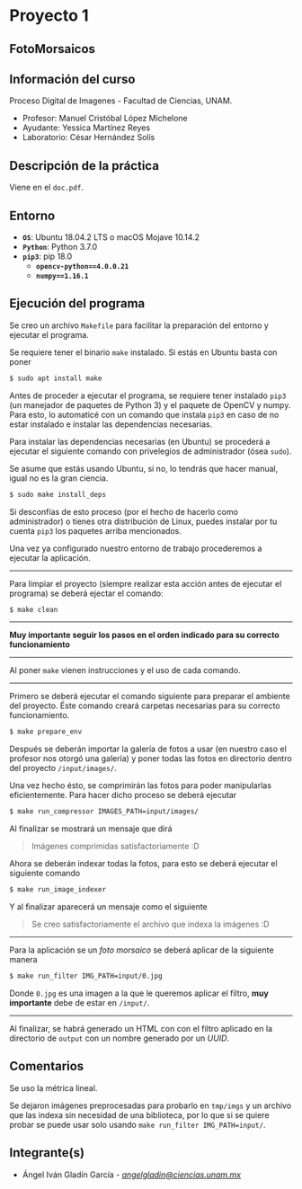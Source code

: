 # Proyecto 1
## FotoMorsaicos


## Información del curso

Proceso Digital de Imagenes - Facultad de Ciencias, UNAM.

* Profesor: Manuel Cristóbal López Michelone
* Ayudante: Yessica Martínez Reyes
* Laboratorio: César Hernández Solís

## Descripción de la práctica

Viene en el `doc.pdf`.

## Entorno

* **`OS`**: Ubuntu 18.04.2 LTS o macOS Mojave 10.14.2
* **`Python`**: Python 3.7.0
* **`pip3`**: pip 18.0
    * **`opencv-python==4.0.0.21`**
    * **`numpy==1.16.1`**


## Ejecución del programa

Se creo un archivo `Makefile` para facilitar la preparación del entorno y 
ejecutar el programa.

Se requiere tener el binario `make` instalado. Si estás en Ubuntu basta con poner 
```bash
$ sudo apt install make

```

Antes de proceder a ejecutar el programa, se requiere tener instalado `pip3` 
(un manejador de paquetes de Python 3) y el paquete de OpenCV y numpy.
Para esto, lo automaticé con un comando que instala `pip3` en caso de no 
estar instalado e instalar las dependencias necesarias.


Para instalar las dependencias necesarias (en Ubuntu) se procederá a ejecutar 
el siguiente comando con privelegios de administrador (ósea `sudo`).

Se asume que estás usando Ubuntu, si no, lo tendrás que hacer manual, igual 
no es la gran ciencia.

```bash
$ sudo make install_deps
```
Si desconfías de esto proceso (por el hecho de hacerlo como 
administrador) o tienes otra distribución de Linux, puedes instalar por 
tu cuenta `pip3` los paquetes arriba mencionados.

Una vez ya configurado nuestro entorno de trabajo procederemos a ejecutar 
la aplicación.

---

Para limpiar el proyecto (siempre realizar esta acción antes de 
ejecutar el programa) se deberá ejectar el comando:
```bash
$ make clean
```

---

**Muy importante seguir los pasos en el orden indicado para su correcto funcionamiento**

---

Al poner `make` vienen instrucciones y el uso de cada comando.

---

Primero se deberá ejecutar el comando siguiente para preparar el ambiente
del proyecto. Éste comando creará carpetas necesarias para su correcto funcionamiento.
```bash
$ make prepare_env
```

Después se deberán importar la galería de fotos a usar (en nuestro caso el profesor 
nos otorgó una galería) y poner todas las fotos en directorio dentro del proyecto
`/input/images/`.

Una vez hecho ésto, se comprimirán las fotos para poder manipularlas eficientemente.
Para hacer dicho proceso se deberá ejecutar
```bash
$ make run_compressor IMAGES_PATH=input/images/
```
Al finalizar se mostrará un mensaje que dirá
> Imágenes comprimidas satisfactoriamente :D

Ahora se deberán indexar todas la fotos, para esto se deberá ejecutar el 
siguiente comando
```bash
$ make run_image_indexer
```
Y al finalizar aparecerá un mensaje como el siguiente
> Se creo satisfactoriamente el archivo que indexa la imágenes :D

---

Para la aplicación se un *foto morsaico* se deberá aplicar de la siguiente manera
```bash
$ make run_filter IMG_PATH=input/0.jpg
```
Donde `0.jpg` es una imagen a la que le queremos aplicar el filtro, 
**muy importante** debe de estar en `/input/`.

---

Al finalizar, se habrá generado un HTML con con el filtro aplicado en la directorio 
de `output` con un nombre generado por un *UUID*.

## Comentarios
Se uso la métrica lineal.

Se dejaron imágenes preprocesadas para probarlo en `tmp/imgs` y un archivo que 
las indexa sin necesidad de una biblioteca, por lo que si se quiere probar se 
puede usar solo usando `make run_filter IMG_PATH=input/`.

## Integrante(s)

* Ángel Iván Gladín García - *angelgladin@ciencias.unam.mx*
